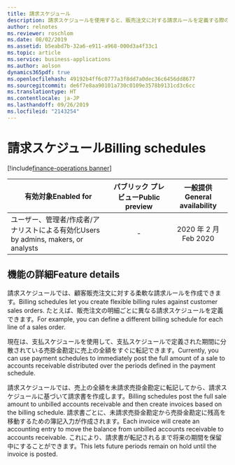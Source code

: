 ```yaml
---
title: 請求スケジュール
description: 請求スケジュールを使用すると、販売注文に対する請求ルールを定義する際の柔軟性が高まります。
author: relnotes
ms.reviewer: roschlom
ms.date: 08/02/2019
ms.assetid: b5eabd7b-32a6-e911-a968-000d3a4f33c1
ms.topic: article
ms.service: business-applications
ms.author: aolson
dynamics365pdf: true
ms.openlocfilehash: 49192b4ff6c0777a3f8dd7a0dec36c6456dd8677
ms.sourcegitcommit: de6f7e8aa90101a730c0109e3578b9131cd3c6cc
ms.translationtype: HT
ms.contentlocale: ja-JP
ms.lasthandoff: 09/26/2019
ms.locfileid: "2143254"
---
```

# <a name="billing-schedules"></a><span data-ttu-id="212dc-103">請求スケジュール</span><span class="sxs-lookup"><span data-stu-id="212dc-103">Billing schedules</span></span>
[!include[finance-operations banner](../includes/finance-operations.md)]

| <span data-ttu-id="212dc-104">有効対象</span><span class="sxs-lookup"><span data-stu-id="212dc-104">Enabled for</span></span>    |  <span data-ttu-id="212dc-105">パブリック プレビュー</span><span class="sxs-lookup"><span data-stu-id="212dc-105">Public preview</span></span> | <span data-ttu-id="212dc-106">一般提供</span><span class="sxs-lookup"><span data-stu-id="212dc-106">General availability</span></span> | 
| ---------- | :----------: |:----------: |
|<span data-ttu-id="212dc-107">ユーザー、管理者/作成者/アナリストによる有効化</span><span class="sxs-lookup"><span data-stu-id="212dc-107">Users by admins, makers, or analysts</span></span>|-| <span data-ttu-id="212dc-108">2020 年 2 月</span><span class="sxs-lookup"><span data-stu-id="212dc-108">Feb 2020</span></span>|






## <a name="feature-details"></a><span data-ttu-id="212dc-109">機能の詳細</span><span class="sxs-lookup"><span data-stu-id="212dc-109">Feature details</span></span>
<!--feature detail start -->
<span data-ttu-id="212dc-110">請求スケジュールでは、顧客販売注文に対する柔軟な請求ルールを作成できます。</span><span class="sxs-lookup"><span data-stu-id="212dc-110">Billing schedules let you create flexible billing rules against customer sales orders.</span></span> <span data-ttu-id="212dc-111">たとえば、販売注文の明細ごとに異なる請求スケジュールを定義できます。</span><span class="sxs-lookup"><span data-stu-id="212dc-111">For example, you can define a different billing schedule for each line of a sales order.</span></span> 

<span data-ttu-id="212dc-112">現在は、支払スケジュールを使用して、支払スケジュールで定義された期間に分散されている売掛金勘定に売上の全額をすぐに転記できます。</span><span class="sxs-lookup"><span data-stu-id="212dc-112">Currently, you can use payment schedules to immediately post the full amount of a sale to accounts receivable distributed over the periods defined in the payment schedule.</span></span> 

<span data-ttu-id="212dc-113">請求スケジュールでは、売上の全額を未請求売掛金勘定に転記してから、請求スケジュールに基づいて請求書を作成します。</span><span class="sxs-lookup"><span data-stu-id="212dc-113">Billing schedules post the full sale amount to unbilled accounts receivable and then create invoices based on the billing schedule.</span></span> <span data-ttu-id="212dc-114">請求書ごとに、未請求売掛金勘定から売掛金勘定に残高を移動するための簿記入力が作成されます。</span><span class="sxs-lookup"><span data-stu-id="212dc-114">Each invoice will create an accounting entry to move the balance from unbilled accounts receivable to accounts receivable.</span></span> <span data-ttu-id="212dc-115">これにより、請求書が転記されるまで将来の期間を保留中にすることができます。</span><span class="sxs-lookup"><span data-stu-id="212dc-115">This lets future periods remain on hold until the invoice is posted.</span></span>
<!--feature detail end -->











